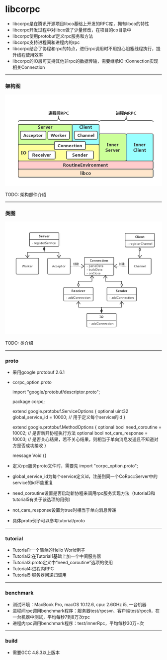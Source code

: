 libcorpc
========
- libcorpc是在腾讯开源项目libco基础上开发的RPC库，拥有libco的特性
- libcorpc开发过程中对libco做了少量修改，在项目的co目录中
- libcorpc使用protobuf定义rpc服务和方法
- libcorpc支持进程间和进程内的rpc
- libcorpc结合了协程和rpc的特点，进行rpc调用时不用担心阻塞线程执行，提升线程使用效率
- libcorpc的IO层可支持其他非rpc的数据传输，需要继承IO::Connection实现相关Connection

***

### 架构图
![Alt 架构图](res/libcorpc架构图.png "libcorpc架构图")

TODO: 架构部件介绍
***

### 类图
![Alt 类图](res/libcorpc类图.png "libcorpc类图")

TODO: 类介绍
***

### proto
- 采用google protobuf 2.6.1
- corpc_option.proto

    import "google/protobuf/descriptor.proto";

    package corpc;

    extend google.protobuf.ServiceOptions {
        optional uint32 global_service_id = 10000;  // 用于定义每个service的id
    }

    extend google.protobuf.MethodOptions {
        optional bool need_coroutine = 10002;       // 是否新开协程执行方法
        optional bool not_care_response = 10003;    // 是否关心结果，若不关心结果，则相当于单向消息发送且不知道对方是否成功接收
    }

    message Void {}

- 定义rpc服务proto文件时，需要先 import "corpc_option.proto";
- global_service_id为每个service定义id，注册到同一个CoRpc::Server中的service的id不能重复
- need_coroutine设置是否启动新协程来调用rpc服务实现方法（tutorial3和tutorial5有关于该选项的用例）
- not_care_response设置为true时相当于单向消息传递
- 具体proto例子可以参考tutorial/proto

***

### tutorial
- Tutorial1:一个简单的Hello World例子
- Tutorial2:在Tutorial1基础上加一个中间服务器
- Tutorial3:proto定义中“need_coroutine”选项的使用
- Tutorial4:进程内RPC
- Tutorial5:服务器间递归调用

***

### benchmark
- 测试环境：MacBook Pro, macOS 10.12.6, cpu: 2.6GHz i5, 一台机器
- 进程间rpc调用benchmark程序：服务器test/rpcsvr、客户端test/rpccli，在一台机器中测试，平均每秒7到8万次rpc
- 进程内rpc调用benchmark程序：test/innerRpc，平均每秒30万+次

***

### build
- 需要GCC 4.8.3以上版本